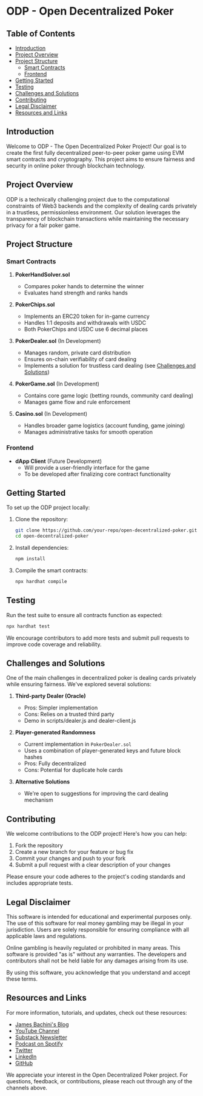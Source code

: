 # ODP - Open Decentralized Poker

## Table of Contents
- [Introduction](#introduction)
- [Project Overview](#project-overview)
- [Project Structure](#project-structure)
  - [Smart Contracts](#smart-contracts)
  - [Frontend](#frontend)
- [Getting Started](#getting-started)
- [Testing](#testing)
- [Challenges and Solutions](#challenges-and-solutions)
- [Contributing](#contributing)
- [Legal Disclaimer](#legal-disclaimer)
- [Resources and Links](#resources-and-links)

## Introduction

Welcome to ODP - The Open Decentralized Poker Project! Our goal is to create the first fully decentralized peer-to-peer poker game using EVM smart contracts and cryptography. This project aims to ensure fairness and security in online poker through blockchain technology.

## Project Overview

ODP is a technically challenging project due to the computational constraints of Web3 backends and the complexity of dealing cards privately in a trustless, permissionless environment. Our solution leverages the transparency of blockchain transactions while maintaining the necessary privacy for a fair poker game.

## Project Structure

### Smart Contracts

1. **PokerHandSolver.sol**
   - Compares poker hands to determine the winner
   - Evaluates hand strength and ranks hands

2. **PokerChips.sol**
   - Implements an ERC20 token for in-game currency
   - Handles 1:1 deposits and withdrawals with USDC
   - Both PokerChips and USDC use 6 decimal places

3. **PokerDealer.sol** (In Development)
   - Manages random, private card distribution
   - Ensures on-chain verifiability of card dealing
   - Implements a solution for trustless card dealing (see [Challenges and Solutions](#challenges-and-solutions))

4. **PokerGame.sol** (In Development)
   - Contains core game logic (betting rounds, community card dealing)
   - Manages game flow and rule enforcement

5. **Casino.sol** (In Development)
   - Handles broader game logistics (account funding, game joining)
   - Manages administrative tasks for smooth operation

### Frontend

- **dApp Client** (Future Development)
  - Will provide a user-friendly interface for the game
  - To be developed after finalizing core contract functionality

## Getting Started

To set up the ODP project locally:

1. Clone the repository:
   ```bash
   git clone https://github.com/your-repo/open-decentralized-poker.git
   cd open-decentralized-poker
   ```

2. Install dependencies:
   ```bash
   npm install
   ```

3. Compile the smart contracts:
   ```bash
   npx hardhat compile
   ```

## Testing

Run the test suite to ensure all contracts function as expected:

```bash
npx hardhat test
```

We encourage contributors to add more tests and submit pull requests to improve code coverage and reliability.

## Challenges and Solutions

One of the main challenges in decentralized poker is dealing cards privately while ensuring fairness. We've explored several solutions:

1. **Third-party Dealer (Oracle)**
   - Pros: Simpler implementation
   - Cons: Relies on a trusted third party
   - Demo in scripts/dealer.js and dealer-client.js

2. **Player-generated Randomness**
   - Current implementation in `PokerDealer.sol`
   - Uses a combination of player-generated keys and future block hashes
   - Pros: Fully decentralized
   - Cons: Potential for duplicate hole cards

3. **Alternative Solutions**
   - We're open to suggestions for improving the card dealing mechanism

## Contributing

We welcome contributions to the ODP project! Here's how you can help:

1. Fork the repository
2. Create a new branch for your feature or bug fix
3. Commit your changes and push to your fork
4. Submit a pull request with a clear description of your changes

Please ensure your code adheres to the project's coding standards and includes appropriate tests.

## Legal Disclaimer

This software is intended for educational and experimental purposes only. The use of this software for real money gambling may be illegal in your jurisdiction. Users are solely responsible for ensuring compliance with all applicable laws and regulations.

Online gambling is heavily regulated or prohibited in many areas. This software is provided "as is" without any warranties. The developers and contributors shall not be held liable for any damages arising from its use.

By using this software, you acknowledge that you understand and accept these terms.

## Resources and Links

For more information, tutorials, and updates, check out these resources:

- [James Bachini's Blog](https://jamesbachini.com)
- [YouTube Channel](https://www.youtube.com/c/JamesBachini?sub_confirmation=1)
- [Substack Newsletter](https://bachini.substack.com)
- [Podcast on Spotify](https://podcasters.spotify.com/pod/show/jamesbachini)
- [Twitter](https://twitter.com/james_bachini)
- [LinkedIn](https://www.linkedin.com/in/james-bachini/)
- [GitHub](https://github.com/jamesbachini)

We appreciate your interest in the Open Decentralized Poker project. For questions, feedback, or contributions, please reach out through any of the channels above.
